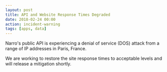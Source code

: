 ```yaml
---
layout: post
title: API and Website Response Times Degraded
date: 2018-02-24 00:00
action: incident-warning
tags: [apps, data]
---
```

Narro's public API is experiencing a denial of service (DOS) attack from a range of IP addresses in Paris, France.

We are working to restore the site response times to acceptable levels and will release a mitigation shortly.
